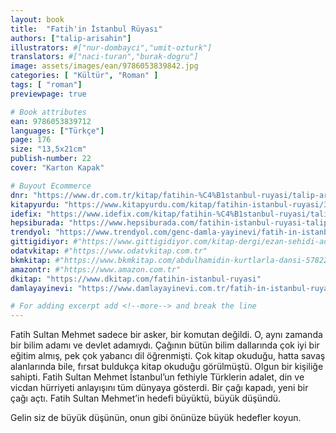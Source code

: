 ```yaml
---
layout: book
title:  "Fatih'in İstanbul Rüyası"
authors: ["talip-arisahin"]
illustrators: #["nur-dombayci","umit-ozturk"]
translators: #["naci-turan","burak-dogru"]
image: assets/images/ean/9786053839842.jpg
categories: [ "Kültür", "Roman" ]
tags: [ "roman"]
previewpage: true

# Book attributes
ean: 9786053839712
languages: ["Türkçe"]
page: 176
size: "13,5x21cm"
publish-number: 22
cover: "Karton Kapak"

# Buyout Ecommerce
dnr: "https://www.dr.com.tr/kitap/fatihin-%C4%B1stanbul-ruyasi/talip-arisahin/cocuk-ve-genclik/genclik-10-yas/roman-oyku/urunno=0000000646217"
kitapyurdu: "https://www.kitapyurdu.com/kitap/fatihin-istanbul-ruyasi/367994.html&filter_name=Fatih%27in+%C4%B0stanbul+R%C3%BCyas%C4%B1"
idefix: "https://www.idefix.com/kitap/fatihin-%C4%B1stanbul-ruyasi/talip-arisahin/cocuk-ve-genclik/genclik-10-yas/roman-oyku/urunno=0000000646217"
hepsiburada: "https://www.hepsiburada.com/fatihin-istanbul-ruyasi-talip-arisahin-p-KDAMLA39842"
trendyol: "https://www.trendyol.com/genc-damla-yayinevi/fatih-in-istanbul-ruyasi-p-3264277"
gittigidiyor: #"https://www.gittigidiyor.com/kitap-dergi/ezan-sehidi-adnan-menderes_pdp_732728793"
odatvkitap: #"https://www.odatvkitap.com.tr"
bkmkitap: #"https://www.bkmkitap.com/abdulhamidin-kurtlarla-dansi-578226"
amazontr: #"https://www.amazon.com.tr"
dkitap: "https://www.dkitap.com/fatihin-istanbul-ruyasi"
damlayayinevi: "https://www.damlayayinevi.com.tr/fatih-in-istanbul-ruyasi"

# For adding excerpt add <!--more--> and break the line
---
```

Fatih Sultan Mehmet sadece bir asker, bir komutan değildi.
O, aynı zamanda bir bilim adamı ve devlet adamıydı.
Çağının bütün bilim dallarında çok iyi bir eğitim almış, pek çok yabancı dil öğrenmişti.
Çok kitap okuduğu, hatta savaş alanlarında bile, fırsat buldukça kitap okuduğu görülmüştü.
Olgun bir kişiliğe sahipti.
Fatih Sultan Mehmet İstanbul’un fethiyle Türklerin adalet, din ve vicdan hürriyeti anlayışını tüm dünyaya gösterdi.
Bir çağı kapadı, yeni bir çağı açtı.
Fatih Sultan Mehmet’in hedefi büyüktü, büyük düşündü.

Gelin siz de büyük düşünün, onun gibi önünüze büyük hedefler koyun.
<!--more--> 
